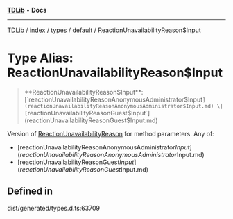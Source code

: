 [**TDLib**](../../../../../../README.md) • **Docs**

***

[TDLib](../../../../../../modules.md) / [index](../../../../../README.md) / [types](../../../README.md) / [default](../README.md) / ReactionUnavailabilityReason$Input

# Type Alias: ReactionUnavailabilityReason$Input

> **ReactionUnavailabilityReason$Input**: [`reactionUnavailabilityReasonAnonymousAdministrator$Input`](reactionUnavailabilityReasonAnonymousAdministrator$Input.md) \| [`reactionUnavailabilityReasonGuest$Input`](reactionUnavailabilityReasonGuest$Input.md)

Version of [ReactionUnavailabilityReason](ReactionUnavailabilityReason.md) for method parameters.
Any of:
- [reactionUnavailabilityReasonAnonymousAdministrator$Input](reactionUnavailabilityReasonAnonymousAdministrator$Input.md)
- [reactionUnavailabilityReasonGuest$Input](reactionUnavailabilityReasonGuest$Input.md)

## Defined in

dist/generated/types.d.ts:63709

